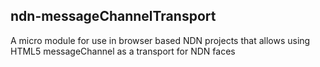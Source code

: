 ndn-messageChannelTransport
---------------------------

A micro module for use in browser based NDN projects that allows using HTML5 messageChannel as a transport for NDN faces
